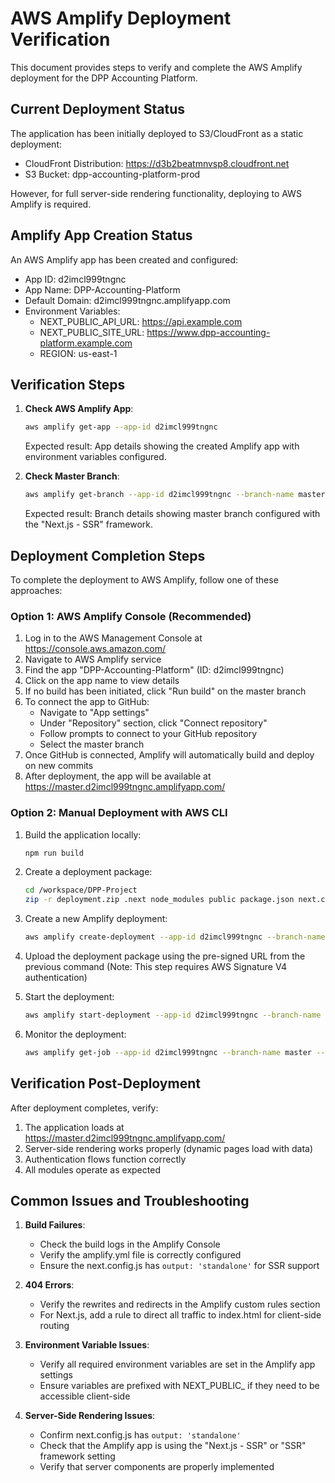 # AWS Amplify Deployment Verification

This document provides steps to verify and complete the AWS Amplify deployment for the DPP Accounting Platform.

## Current Deployment Status

The application has been initially deployed to S3/CloudFront as a static deployment:
- CloudFront Distribution: https://d3b2beatmnvsp8.cloudfront.net
- S3 Bucket: dpp-accounting-platform-prod

However, for full server-side rendering functionality, deploying to AWS Amplify is required.

## Amplify App Creation Status

An AWS Amplify app has been created and configured:
- App ID: d2imcl999tngnc
- App Name: DPP-Accounting-Platform
- Default Domain: d2imcl999tngnc.amplifyapp.com
- Environment Variables:
  - NEXT_PUBLIC_API_URL: https://api.example.com
  - NEXT_PUBLIC_SITE_URL: https://www.dpp-accounting-platform.example.com
  - REGION: us-east-1

## Verification Steps

1. **Check AWS Amplify App**:
   ```bash
   aws amplify get-app --app-id d2imcl999tngnc
   ```
   
   Expected result: App details showing the created Amplify app with environment variables configured.

2. **Check Master Branch**:
   ```bash
   aws amplify get-branch --app-id d2imcl999tngnc --branch-name master
   ```
   
   Expected result: Branch details showing master branch configured with the "Next.js - SSR" framework.

## Deployment Completion Steps

To complete the deployment to AWS Amplify, follow one of these approaches:

### Option 1: AWS Amplify Console (Recommended)

1. Log in to the AWS Management Console at https://console.aws.amazon.com/
2. Navigate to AWS Amplify service
3. Find the app "DPP-Accounting-Platform" (ID: d2imcl999tngnc)
4. Click on the app name to view details
5. If no build has been initiated, click "Run build" on the master branch
6. To connect the app to GitHub:
   - Navigate to "App settings"
   - Under "Repository" section, click "Connect repository"
   - Follow prompts to connect to your GitHub repository
   - Select the master branch
7. Once GitHub is connected, Amplify will automatically build and deploy on new commits
8. After deployment, the app will be available at https://master.d2imcl999tngnc.amplifyapp.com/

### Option 2: Manual Deployment with AWS CLI

1. Build the application locally:
   ```bash
   npm run build
   ```

2. Create a deployment package:
   ```bash
   cd /workspace/DPP-Project
   zip -r deployment.zip .next node_modules public package.json next.config.js
   ```

3. Create a new Amplify deployment:
   ```bash
   aws amplify create-deployment --app-id d2imcl999tngnc --branch-name master
   ```
   
4. Upload the deployment package using the pre-signed URL from the previous command
   (Note: This step requires AWS Signature V4 authentication)

5. Start the deployment:
   ```bash
   aws amplify start-deployment --app-id d2imcl999tngnc --branch-name master --job-id [JOB_ID]
   ```
   
6. Monitor the deployment:
   ```bash
   aws amplify get-job --app-id d2imcl999tngnc --branch-name master --job-id [JOB_ID]
   ```

## Verification Post-Deployment

After deployment completes, verify:

1. The application loads at https://master.d2imcl999tngnc.amplifyapp.com/
2. Server-side rendering works properly (dynamic pages load with data)
3. Authentication flows function correctly
4. All modules operate as expected

## Common Issues and Troubleshooting

1. **Build Failures**: 
   - Check the build logs in the Amplify Console
   - Verify the amplify.yml file is correctly configured
   - Ensure the next.config.js has `output: 'standalone'` for SSR support

2. **404 Errors**:
   - Verify the rewrites and redirects in the Amplify custom rules section
   - For Next.js, add a rule to direct all traffic to index.html for client-side routing

3. **Environment Variable Issues**:
   - Verify all required environment variables are set in the Amplify app settings
   - Ensure variables are prefixed with NEXT_PUBLIC_ if they need to be accessible client-side

4. **Server-Side Rendering Issues**:
   - Confirm next.config.js has `output: 'standalone'`
   - Check that the Amplify app is using the "Next.js - SSR" or "SSR" framework setting
   - Verify that server components are properly implemented